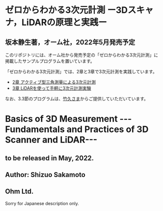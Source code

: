 # ゼロからわかる3次元計測 ー3Dスキャナ，LiDARの原理と実践ー
## 坂本静生著，オーム社，2022年5月発売予定

このリポジトリには、オーム社から発売予定の「ゼロからわかる3次元計測」に掲載したサンプルプログラムを置いています。

「ゼロからわかる3次元計測」では、2章と3章で3次元計測を実践しています。
+ [2章 アクティブ型三角測量による3次元計測](https://github.com/ShizSak/Basics-of-3D-Measurement/tree/main/Chapter%202)
+ [3章 LiDARを使って手軽に3次元計測実験](https://github.com/ShizSak/Basics-of-3D-Measurement/tree/main/Chapter%203)

なお、3.3節のプログラムは、[竹久さま](https://github.com/aho1go)からご提供していただいています。

# Basics of 3D Measurement ---Fundamentals and Practices of 3D Scanner and LiDAR---
## to be released in May, 2022.
## Author: Shizuo Sakamoto
## Ohm Ltd.

Sorry for Japanese description only.

